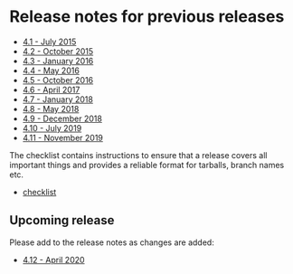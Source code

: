Release notes for previous releases
===================================

* [4.1 - July 2015](coreboot-4.1-relnotes.md)
* [4.2 - October 2015](coreboot-4.2-relnotes.md)
* [4.3 - January 2016](coreboot-4.3-relnotes.md)
* [4.4 - May 2016](coreboot-4.4-relnotes.md)
* [4.5 - October 2016](coreboot-4.5-relnotes.md)
* [4.6 - April 2017](coreboot-4.6-relnotes.md)
* [4.7 - January 2018](coreboot-4.7-relnotes.md)
* [4.8 - May 2018](coreboot-4.8.1-relnotes.md)
* [4.9 - December 2018](coreboot-4.9-relnotes.md)
* [4.10 - July 2019](coreboot-4.10-relnotes.md)
* [4.11 - November 2019](coreboot-4.11-relnotes.md)

The checklist contains instructions to ensure that a release covers all
important things and provides a reliable format for tarballs, branch
names etc.

* [checklist](checklist.md)

Upcoming release
----------------

Please add to the release notes as changes are added:
* [4.12 - April 2020](coreboot-4.12-relnotes.md)
